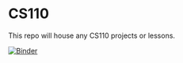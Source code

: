 # CS110
This repo will house any CS110 projects or lessons.

[![Binder](https://mybinder.org/badge_logo.svg)](https://mybinder.org/v2/gh/c14kevincardenas/CS110/HEAD)
